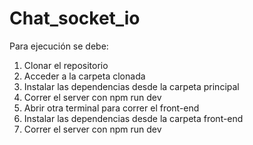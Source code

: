 # Chat_socket_io

Para ejecución se debe:
1.  Clonar el repositorio
2.  Acceder a la carpeta clonada
3.  Instalar las dependencias desde la carpeta principal
4.  Correr el server con npm run dev
5.  Abrir otra terminal para correr el front-end
6.  Instalar las dependencias desde la carpeta front-end
7.  Correr el server con npm run dev
